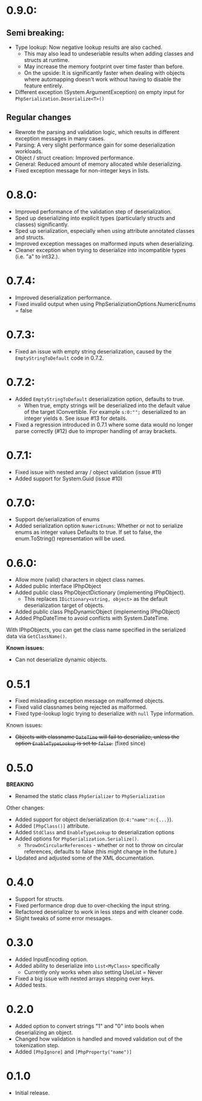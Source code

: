 # 0.9.0:

## Semi breaking:
- Type lookup: Now negative lookup results are also cached. 
	- This may also lead to undeseriable results when adding classes and structs at runtime.
	- May increase the memory footprint over time faster than before.
	- On the upside: It is significantly faster when dealing with objects where automapping doesn't work without having to disable the feature entirely.
- Different exception (System.ArgumentException) on empty input for `PhpSerialization.Deserialize<T>()`

## Regular changes

- Rewrote the parsing and validation logic, which results in different exception messages in many cases.
- Parsing: A very slight performance gain for some deserialization workloads.
- Object / struct creation: Improved performance.
- General: Reduced amount of memory allocated while deserializing.
- Fixed exception message for non-integer keys in lists.

# 0.8.0:
- Improved performance of the validation step of deserialization.
- Sped up deserializing into explicit types (particularly structs and classes) significantly.
- Sped up serialization, especially when using attribute annotated classes and structs.
- Improved exception messages on malformed inputs when deserializing.
- Cleaner exception when trying to deserialize into incompatible types (i.e. "a" to int32.).

# 0.7.4:
- Improved deserialization performance.
- Fixed invalid output when using PhpSerializiationOptions.NumericEnums = false

# 0.7.3:
- Fixed an issue with empty string deserialization, caused by the `EmptyStringToDefault` code in 0.7.2.

# 0.7.2:
- Added `EmptyStringToDefault` deserialization option, defaults to true.
	- When true, empty strings will be deserialized into the default value of the target IConvertible.
	  For example `s:0:"";` deserialized to an integer yields `0`.
	See issue #13 for details.
- Fixed a regression introduced in 0.7.1 where some data would no longer parse correctly (#12) due to improper handling of array brackets.

# 0.7.1:
- Fixed issue with nested array / object validation (issue #11)
- Added support for System.Guid (issue #10)

# 0.7.0:
- Support de/serialization of enums
- Added serialization option `NumericEnums`:
	Whether or not to serialize enums as integer values
	Defaults to true. If set to false, the enum.ToString() representation will be used.

# 0.6.0:

- Allow more (valid) characters in object class names.
- Added public interface IPhpObject
- Added public class PhpObjectDictionary (implementing IPhpObject).
	- This replaces `IDictionary<string, object>` as the default deserialization target of objects.
- Added public class PhpDynamicObject (implementing IPhpObject)
- Added PhpDateTime to avoid conflicts with System.DateTime.
 
With IPhpObjects, you can get the class name specified in the serialized data via `GetClassName()`.

**Known issues:**
- Can not deserialize dynamic objects.

# 0.5.1

- Fixed misleading exception message on malformed objects.
- Fixed valid classnames being rejected as malformed.
- Fixed type-lookup logic trying to deserialize with `null` Type information.

Known issues:
- ~~Objects with classname `DateTime` will fail to deserialize, unless the option `EnableTypeLookup` is set to `false`.~~ (fixed since)

# 0.5.0

**BREAKING**
- Renamed the static class `PhpSerializer` to `PhpSerialization`

Other changes:
- Added support for object de/serialization (`O:4:"name":n:{...}`).
- Added `[PhpClass()]` attribute.
- Added `StdClass` and `EnableTypeLookup` to deserialization options
- Added options for `PhpSerialization.Serialize()`.
	- `ThrowOnCircularReferences` - whether or not to throw on circular references, defaults to false (this might change in the future.)
- Updated and adjusted some of the XML documentation.

# 0.4.0

- Support for structs.
- Fixed performance drop due to over-checking the input string.
- Refactored deserializer to work in less steps and with cleaner code.
- Slight tweaks of some error messages.

# 0.3.0

- Added InputEncoding option.
- Added ability to deserialize into `List<MyClass>` specifically
	- Currently only works when also setting UseList = Never
- Fixed a big issue with nested arrays stepping over keys.
- Added tests.

# 0.2.0

- Added option to convert strings "1" and "0" into bools when deserializing an object.
- Changed how validation is handled and moved validation out of the tokenization step.
- Added `[PhpIgnore]` and `[PhpProperty("name")]`

# 0.1.0

- Initial release.